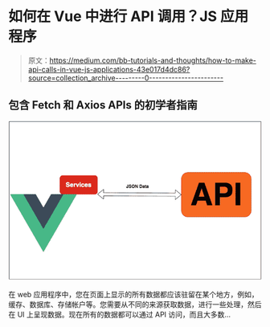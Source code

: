 # 如何在 Vue 中进行 API 调用？JS 应用程序

> 原文：<https://medium.com/bb-tutorials-and-thoughts/how-to-make-api-calls-in-vue-js-applications-43e017d4dc86?source=collection_archive---------0----------------------->

## 包含 Fetch 和 Axios APIs 的初学者指南

![](img/59a3f1880081e59cd0a3b986aa33891a.png)

在 web 应用程序中，您在页面上显示的所有数据都应该驻留在某个地方，例如，缓存、数据库、存储帐户等。您需要从不同的来源获取数据，进行一些处理，然后在 UI 上呈现数据。现在所有的数据都可以通过 API 访问，而且大多数…
